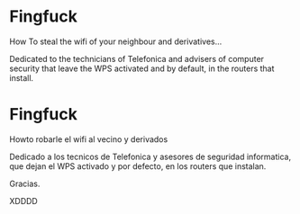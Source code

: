 # Fingfuck

How To steal the wifi of your neighbour and derivatives...

Dedicated to the technicians of Telefonica and advisers of computer security that leave the WPS activated and by default, in the routers that install.


# Fingfuck
Howto robarle el wifi al vecino y derivados

Dedicado a los tecnicos de Telefonica y asesores de seguridad informatica,
que dejan el WPS activado y por defecto, en los routers que instalan. 

Gracias.

XDDDD
